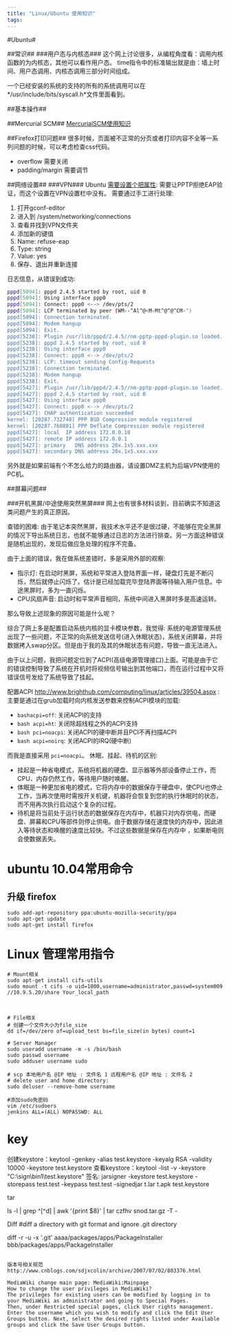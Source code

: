 ```yaml
---
title: "Linux/Ubuntu 使用知识"
tags: 
---
```




#Ubuntu#

##常识##
###用户态与内核态###
这个网上讨论很多，从编程角度看：调用内核函数的为内核态，其他可以看作用户态。
time指令中的标准输出就是由：墙上时间、用户态调用、内核态调用三部分时间组成。

一个已经安装的系统的支持的所有的系统调用可以在*/usr/include/bits/syscall.h*文件里面看到。

##基本操作##

##Mercurial SCM##
[MercurialSCM使用知识](<%=(../ContinuousIntegration/mercurial)l%>)

##Firefox打印问题##
很多时候，页面被不正常的分页或者打印内容不全等一系列问题的时候，可以考虑检查css代码。

* overflow 需要关闭
* padding/margin 需要调节

##网络设置##
###VPN###
Ubuntu [需要设置个把属性](http://ubuntuforums.org/showthread.php?p=7002673):
需要让PPTP拒绝EAP验证，而这个设置在VPN设置栏中没有。
需要通过手工进行处理:
1. 打开gconf-editor
2. 进入到 /system/networking/connections
3. 查看并找到VPN文件夹
4. 添加新的键值
5. Name: refuse-eap
6. Type: string
7. Value: yes
8. 保存、退出并重新连接

日志信息，从错误到成功:

```bash
pppd[5094]: pppd 2.4.5 started by root, uid 0
pppd[5094]: Using interface ppp0
pppd[5094]: Connect: ppp0 <--> /dev/pts/2
pppd[5094]: LCP terminated by peer (WM--^Al^@<M-Mt^@^@^CM-")
pppd[5094]: Connection terminated.
pppd[5094]: Modem hangup
pppd[5094]: Exit.
pppd[5238]: Plugin /usr/lib/pppd/2.4.5//nm-pptp-pppd-plugin.so loaded.
pppd[5238]: pppd 2.4.5 started by root, uid 0
pppd[5238]: Using interface ppp0
pppd[5238]: Connect: ppp0 <--> /dev/pts/2
pppd[5238]: LCP: timeout sending Config-Requests
pppd[5238]: Connection terminated.
pppd[5238]: Modem hangup
pppd[5238]: Exit.
pppd[5427]: Plugin /usr/lib/pppd/2.4.5//nm-pptp-pppd-plugin.so loaded.
pppd[5427]: pppd 2.4.5 started by root, uid 0
pppd[5427]: Using interface ppp0
pppd[5427]: Connect: ppp0 <--> /dev/pts/2
pppd[5427]: CHAP authentication succeeded
kernel: [20287.732748] PPP BSD Compression module registered
kernel: [20287.768881] PPP Deflate Compression module registered
pppd[5427]: local  IP address 172.0.0.18
pppd[5427]: remote IP address 172.0.0.1
pppd[5427]: primary   DNS address 20x.1x5.xxx.xxx
pppd[5427]: secondary DNS address 20x.1x5.xxx.xxx
```

另外就是如果前端有个不怎么给力的路由器，请设置DMZ主机为后端VPN使用的PC机。

##屏幕问题##

###开机黑屏/中途使用突然黑屏###
网上也有很多材料谈到，目前确实不知道这类问题产生的真正原因。

查错的困难:
由于笔记本突然黑屏，我技术水平还不是很过硬，不能够在完全黑屏的情况下导出系统日志，也就不能够通过日志的方法进行排查。另一方面这种错误是随机出现的，发现后做应急处理的程序不完备。

由于上面的错误，我在做系统差错时，多是采用外部的观察:

* 指示灯: 在启动时黑屏，系统和平常进入登陆界面一样，硬盘灯先是不断闪烁，然后就停止闪烁了。估计是已经加载完毕登陆界面等待输入用户信息。中途黑屏时，多为一直闪烁。
* CPU风扇声音: 启动时和平常声音相同，系统中间进入黑屏时多是高速运转。

那么导致上述现象的原因可能是什么呢？

综合了网上多是配置启动系统内核的显卡模块参数，我觉得:
系统的电源管理系统出现了一些问题，不正常的向系统发送信号(进入休眠状态)，系统关闭屏幕，并将数据拷入swap分区。但是由于我的及其的休眠状态有问题，导致一直无法进入。

由于以上问题，我把问题定位到了ACPI(高级电源管理接口)上面。可能是由于它的错误控制导致了系统在开机时将视频信号输出到其他端口，而在运行过程中又将错误信号发给了系统导致了挂起。

配置ACPI http://www.brighthub.com/computing/linux/articles/39504.aspx :
主要是通过在grub加载时向内核发送参数来控制ACPI模块的加载:

* `bashacpi=off`: 关闭ACPI的支持
* `bash acpi=ht`: 关闭除超线程之外的ACPI支持
* `bash pci=noacpi`: 关闭ACPI的硬中断并且PCI不再扫描ACPI
* `bash acpi=noirq`: 关闭ACPI的IRQ(硬中断)

而我是直接采用 `pci=noacpi`。
休眠、挂起、待机的区别:

* 挂起是一种省电模式，系统将机器的硬盘、显示器等外部设备停止工作，而CPU、内存仍然工作，等待用户随时唤醒。
* 体眠是一种更加省电的模式，它将内存中的数据保存于硬盘中，使CPU也停止工作，当再次使用时需按开关机键，机器将会恢复到您的执行休眠时的状态，而不用再次执行启动这个复杂的过程。
* 待机是将当前处于运行状态的数据保存在内存中，机器只对内存供电，而硬盘、屏幕和CPU等部件则停止供电。由于数据存储在速度快的内存中，因此进入等待状态和唤醒的速度比较快。不过这些数据是保存在内存中 ，如果断电则会使数据丢失。

# ubuntu 10.04常用命令
## 升级 firefox

```shell
sudo add-apt-repository ppa:ubuntu-mozilla-security/ppa
sudo apt-get update
sudo apt-get install firefox
```

# Linux 管理常用指令

```
# Mount相关
sudo apt-get install cifs-utils
sudo mount -t cifs -o uid=1000,username=administrator,passwd=system009 //10.9.5.20/share Your_local_path

 

# File相关
# 创建一个文件大小为file_size
dd if=/dev/zero of=upload_test bs=file_size(in bytes) count=1

# Server Manager
sudo useradd username -m -s /bin/bash
sudo passwd username
sudo adduser username sudo

# scp 本地用户名 @IP 地址 : 文件名 1 远程用户名 @IP 地址 : 文件名 2 
# delete user and home directory:
sudo deluser --remove-home username

#添加sudo免密码
vim /etc/sudoers
jenkins ALL=(ALL) NOPASSWD: ALL
```
   

# key

创建keystore：keytool -genkey -alias test.keystore -keyalg RSA -validity 10000 -keystore test.keystore
查看keystore：keytool -list  -v -keystore "C:\sign\bin1\test.keystore"
签名: jarsigner -keystore test.keystore -storepass test.test -keypass test.test -signedjar t.lar t.apk test.keystore

    

tar

ls -l | grep ^[^d] | awk '{print $8}' | tar czfhv snod.tar.gz -T -

Diff
#diff a directory with git format and ignore .git directory

diff -r -u -x '.git' aaaa/packages/apps/PackageInstaller bbb/packages/apps/PackageInstaller
```

版本号相关规范
http://www.cnblogs.com/sdjxcolin/archive/2007/07/02/803376.html

MediaWiki change main page: MediaWiki:Mainpage
How to change the user privileges in MediaWiki?
The privileges for existing users can be modified by logging in to your MediaWiki as administrator and going to Special Pages. 
Then, under Restricted special pages, click User rights management.
Enter the username which you wish to modify and click the Edit User Groups button. Next, select the desired rights listed under Available groups and click the Save User Groups button.
